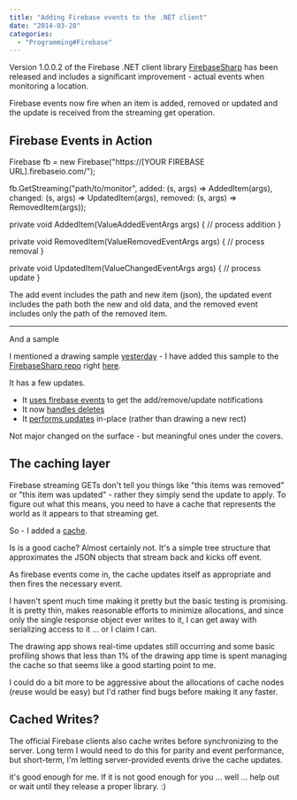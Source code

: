 ```yaml
---
title: "Adding Firebase events to the .NET client"
date: "2014-03-28"
categories: 
  - "Programming#Firebase"
---
```


Version 1.0.0.2 of the Firebase .NET client library [FirebaseSharp](https://www.nuget.org/packages/FirebaseSharp/) has been released and includes a significant improvement - actual events when monitoring a location.

Firebase events now fire when an item is added, removed or updated and the update is received from the streaming get operation.

## Firebase Events in Action

Firebase fb = new Firebase("https://\[YOUR FIREBASE URL\].firebaseio.com/");

fb.GetStreaming("path/to/monitor", 
    added: (s, args) => AddedItem(args),
    changed: (s, args) => UpdatedItem(args),
    removed: (s, args) => RemovedItem(args));

private void AddedItem(ValueAddedEventArgs args)
{
    // process addition
}

private void RemovedItem(ValueRemovedEventArgs args)
{
    // process removal
}

private void UpdatedItem(ValueChangedEventArgs args)
{
    // process update
}

The add event includes the path and new item (json), the updated event includes the path both the new and old data, and the removed event includes only the path of the removed item.

* * *

And a sample

I mentioned a drawing sample [yesterday](http://www.roberthorvick.com/blog/firebase-net-client-library/) \- I have added this sample to the [FirebaseSharp repo](https://github.com/bubbafat/FirebaseSharp/) right [here](https://github.com/bubbafat/FirebaseSharp/tree/master/samples/draw).

It has a few updates.

- It [uses firebase events](https://github.com/bubbafat/FirebaseSharp/blob/master/samples/draw/MainWindow.xaml.cs#L70) to get the add/remove/update notifications
- It now [handles deletes](https://github.com/bubbafat/FirebaseSharp/blob/master/samples/draw/MainWindow.xaml.cs#L98)
- It [performs updates](https://github.com/bubbafat/FirebaseSharp/blob/master/samples/draw/MainWindow.xaml.cs#L124) in-place (rather than drawing a new rect)

Not major changed on the surface - but meaningful ones under the covers.

## The caching layer

Firebase streaming GETs don't tell you things like "this items was removed" or "this item was updated" - rather they simply send the update to apply. To figure out what this means, you need to have a cache that represents the world as it appears to that streaming get.

So - I added a [cache](https://github.com/bubbafat/FirebaseSharp/blob/master/src/FirebaseSharp.Portable/FirebaseCache.cs).

Is is a good cache? Almost certainly not. It's a simple tree structure that approximates the JSON objects that stream back and kicks off event.

As firebase events come in, the cache updates itself as appropriate and then fires the necessary event.

I haven't spent much time making it pretty but the basic testing is promising. It is pretty thin, makes reasonable efforts to minimize allocations, and since only the single response object ever writes to it, I can get away with serializing access to it ... or I claim I can.

The drawing app shows real-time updates still occurring and some basic profiling shows that less than 1% of the drawing app time is spent managing the cache so that seems like a good starting point to me.

I could do a bit more to be aggressive about the allocations of cache nodes (reuse would be easy) but I'd rather find bugs before making it any faster.

## Cached Writes?

The official Firebase clients also cache writes before synchronizing to the server. Long term I would need to do this for parity and event performance, but short-term, I'm letting server-provided events drive the cache updates.

it's good enough for me. If it is not good enough for you ... well ... help out or wait until they release a proper library. :)
